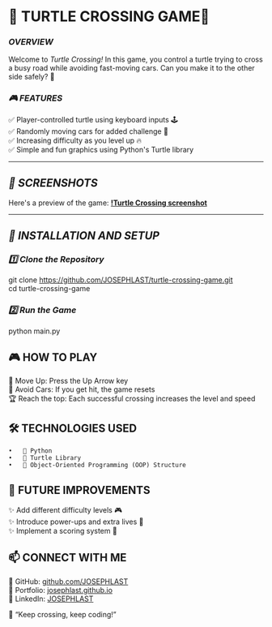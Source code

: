# 🐢 TURTLE CROSSING GAME🚦  

### *OVERVIEW*  
Welcome to *Turtle Crossing!* In this game, you control a turtle trying to cross a busy road while avoiding fast-moving cars. Can you make it to the other side safely? 🏁  

### *🎮 FEATURES*  
✅ Player-controlled turtle using keyboard inputs 🕹  
✅ Randomly moving cars for added challenge 🚗  
✅ Increasing difficulty as you level up 🔥  
✅ Simple and fun graphics using Python's Turtle library  

---

## *📸 SCREENSHOTS*  
Here's a preview of the game:
**[!Turtle Crossing screenshot](turtle-crossing-screenshot.png)**

---

## *🚀 INSTALLATION AND SETUP*  
### *1️⃣ Clone the Repository*  
git clone https://github.com/JOSEPHLAST/turtle-crossing-game.git   
cd turtle-crossing-game   

### *2️⃣ Run the Game*   
python main.py   

## 🎮 HOW TO PLAY
🔼 Move Up: Press the Up Arrow key  
🚗 Avoid Cars: If you get hit, the game resets  
🏆 Reach the top: Each successful crossing increases the level and speed  

## 🛠 TECHNOLOGIES USED
	•	🐍 Python
	•	🐢 Turtle Library
	•	🎨 Object-Oriented Programming (OOP) Structure

## 🚀 FUTURE IMPROVEMENTS
✨ Add different difficulty levels 🎮   
✨ Introduce power-ups and extra lives 💖   
✨ Implement a scoring system 🏅   

## 📫 CONNECT WITH ME
🔗 GitHub: [github.com/JOSEPHLAST](https://github.com/JOSEPHLAST)   
🔗 Portfolio: [josephlast.github.io](https://josephlast.github.io)   
🔗 LinkedIn: [JOSEPHLAST](https://www.linkedin.com/in/josephlast-a-aaa813354/)   

🚀 “Keep crossing, keep coding!”
